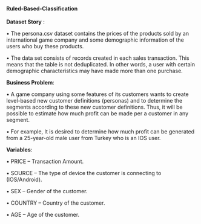#### Ruled-Based-Classification <br/>

**Dataset Story** :

• The persona.csv dataset contains the prices of the products sold by an international game company and some demographic information of the users who buy these products.

• The data set consists of records created in each sales transaction. This means that the table is not deduplicated. In other words, a user with certain demographic characteristics may have made more than one purchase.

**Business Problem**:

• A game company using some features of its customers wants to create level-based new customer definitions (personas) and to determine the segments according to these new customer definitions. Thus, it will be possible to estimate how much profit can be made per a customer in any segment.

• For example, It is desired to determine how much profit can be generated from a 25-year-old male user from Turkey who is an IOS user.

**Variables**:

• PRICE – Transaction Amount.

• SOURCE – The type of device the customer is connecting to (IOS/Android).

• SEX – Gender of the customer.

• COUNTRY – Country of the customer.

• AGE – Age of the customer.
















